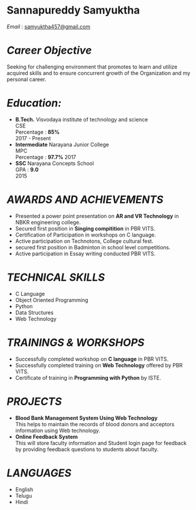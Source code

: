 # **Sannapureddy Samyuktha**
*Email* : samyuktha457@gmail.com

# ***Career Objective***
   Seeking for challenging environment that promotes to learn and utilize acquired skills  and to ensure concurrent growth of the Organization and my personal career.

# ***Education:***

  -  **B.Tech.**
    Visvodaya institute of technology and science<br />
    CSE <br/>
    Percentage : **85%** <br />
    2017 - Present
 - **Intermediate**
     Narayana Junior College<br />
     MPC  <br />
     Percentage : **97.7%** 
     2017
 -  **SSC**
      Narayana Concepts School <br />
      GPA : **9.0**<br />
      2015

# ***AWARDS AND ACHIEVEMENTS***

-  Presented a power point presentation on **AR and VR Technology** in NBKR engineering college.
- Secured first position in **Singing compitition** in PBR VITS.
- Certification of Participation in workshops on  C language.
- Active participation on Technotons, College cultural fest.
- secured first position in Badminton in school level competitions.
- Active participation in Essay writing conducted PBR VITS.

# ***TECHNICAL SKILLS***
- C Language
- Object Oriented Programming
- Python
- Data Structures
- Web Technology


# ***TRAININGS & WORKSHOPS***
- Successfully  completed workshop on **C language**  in PBR VITS.
- Successfully completed training on **Web Technology** offered by PBR VITS.
- Certificate of training in **Programming with Python** by ISTE.


# ***PROJECTS***
- **Blood Bank Management System Using Web Technology**<br />
          This helps to maintain the records of blood donors and acceptors information using Web technology.
- **Online Feedback System**  
    This will store faculty information and Student login page for feedback by providing feedback questions to students about faculty.
    

# ***LANGUAGES***
- English
- Telugu
- Hindi
